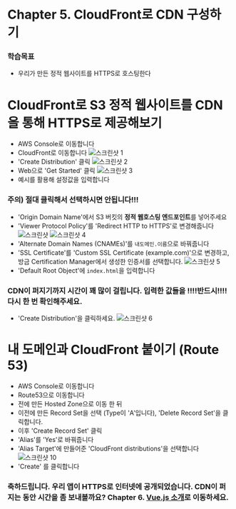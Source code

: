 # Chapter 5. CloudFront로 CDN 구성하기
### 학습목표
- 우리가 만든 정적 웹사이트를 HTTPS로 호스팅한다

# CloudFront로 S3 정적 웹사이트를 CDN을 통해 HTTPS로 제공해보기
- AWS Console로 이동합니다
- CloudFront로 이동합니다
![스크린샷 1](./images/screenshot-2018-02-19-AM-3.18.03.png)
- 'Create Distribution' 클릭
![스크린샷 2](./images/screenshot-2018-02-19-AM-3.18.08.png)
- Web으로 'Get Started' 클릭
![스크린샷 3](./images/screenshot-2018-02-19-AM-3.18.13.png)
- 예시를 활용해 설정값을 입력합니다

### 주의) 절대 클릭해서 선택하시면 안됩니다!!!
- 'Origin Domain Name'에서 S3 버킷의 **정적 웹호스팅 엔드포인트**를 넣어주세요
- 'Viewer Protocol Policy'를 'Redirect HTTP to HTTPS'로 변경해줍니다
![스크린샷](./images/screenshot-static.png)
![스크린샷 4](./images/screenshot-edit.png)
- 'Alternate Domain Names (CNAMEs)'를 `내도메인.이름`으로 바꿔줍니다
- 'SSL Certificate'를 'Custom SSL Certificate (example.com)'으로 변경하고, 방금 Certification Manager에서 생성한 인증서를 선택합니다.
![스크린샷 5](./images/screenshot-2018-02-19-AM-3.28.34.png)
- 'Default Root Object'에 `index.html`을 입력합니다

### CDN이 퍼지기까지 시간이 꽤 많이 걸립니다. 입력한 값들을 !!!!반드시!!!! 다시 한 번 확인해주세요.

- 'Create Distribution'을 클릭하세요.
![스크린샷 6](./images/screenshot-2018-02-19-AM-3.28.53.png)

<!-- # Error 페이지 커스터마이징
- 만들어진 Distribution을 클릭합니다
![스크린샷 7](./images/screenshot-2018-02-19-AM-3.29.16.png)
- 'Error Pages'를 클릭합니다.
- 'Create Custom Error Response'를 클릭합니다.
![스크린샷 8](./images/screenshot-2018-02-19-AM-3.29.25.png)
- 'HTTP Error Code'를 '404: Not Found'로 설정합니다
- 'Customize Error Response'를 'yes'로 설정합니다
- 'Response Page Path'에 `/index.html`를 입력합니다
- 'HTTP Response Code'를 '200: OK'로 설정합니다
- 'Create'를 클릭합니다.
![스크린샷 9](./images/screenshot-2018-02-19-AM-3.29.54.png) -->

# 내 도메인과 CloudFront 붙이기 (Route 53)
- AWS Console로 이동합니다
- Route53으로 이동합니다
- 전에 만든 Hosted Zone으로 이동 한 뒤
- 이전에 만든 Record Set을 선택 (Type이 'A'입니다), 'Delete Record Set'을 클릭합니다.
- 이후 'Create Record Set' 클릭
- 'Alias'를 'Yes'로 바꿔줍니다
- 'Alias Target'에 만들어준 'CloudFront distributions'을 선택합니다
![스크린샷 10](./images/screenshot-2018-02-19-AM-3.57.25.png)
- 'Create' 를 클릭합니다

### 축하드립니다. 우리 앱이 HTTPS로 인터넷에 공개되었습니다. CDN이 퍼지는 동안 시간을 좀 보내볼까요? Chapter 6. [Vue.js 소개](../6_vue/)로 이동하세요.

